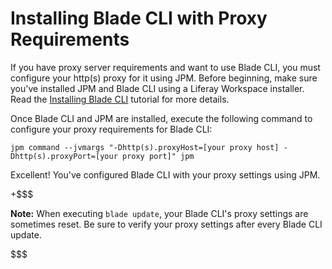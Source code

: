 # Installing Blade CLI with Proxy Requirements [](id=setting-blade-cli-proxy-requirments)

If you have proxy server requirements and want to use Blade CLI, you must
configure your http(s) proxy for it using JPM. Before beginning, make sure
you've installed JPM and Blade CLI using a Liferay Workspace installer. Read the
[Installing Blade CLI](/develop/tutorials/-/knowledge_base/7-0/installing-blade-cli)
tutorial for more details.

Once Blade CLI and JPM are installed, execute the following command to configure
your proxy requirements for Blade CLI:

    jpm command --jvmargs "-Dhttp(s).proxyHost=[your proxy host] -Dhttp(s).proxyPort=[your proxy port]" jpm

Excellent! You've configured Blade CLI with your proxy settings using JPM.

+$$$

**Note:** When executing `blade update`, your Blade CLI's proxy settings are
sometimes reset. Be sure to verify your proxy settings after every Blade CLI
update.

$$$
